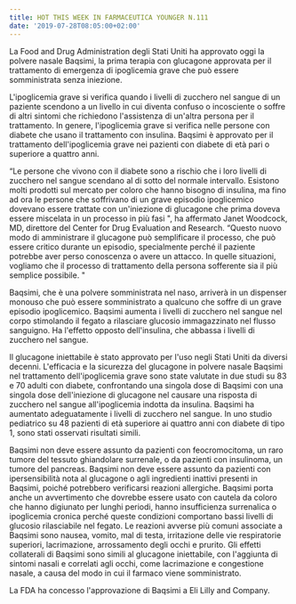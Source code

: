 ```yaml
---
title: HOT THIS WEEK IN FARMACEUTICA YOUNGER N.111
date: '2019-07-28T08:05:00+02:00'
---
```

La Food and Drug Administration degli Stati Uniti ha approvato oggi la polvere nasale Baqsimi, la prima terapia con glucagone approvata per il trattamento di emergenza di ipoglicemia grave che può essere somministrata senza iniezione.

L'ipoglicemia grave si verifica quando i livelli di zucchero nel sangue di un paziente scendono a un livello in cui diventa confuso o incosciente o soffre di altri sintomi che richiedono l'assistenza di un'altra persona per il trattamento. In genere, l'ipoglicemia grave si verifica nelle persone con diabete che usano il trattamento con insulina. Baqsimi è approvato per il trattamento dell'ipoglicemia grave nei pazienti con diabete di età pari o superiore a quattro anni.

“Le persone che vivono con il diabete sono a rischio che i loro livelli di zucchero nel sangue scendano al di sotto del normale intervallo. Esistono molti prodotti sul mercato per coloro che hanno bisogno di insulina, ma fino ad ora le persone che soffrivano di un grave episodio ipoglicemico dovevano essere trattate con un'iniezione di glucagone che prima doveva essere miscelata in un processo in più fasi ", ha affermato Janet Woodcock, MD, direttore del Center for Drug Evaluation and Research. “Questo nuovo modo di amministrare il glucagone può semplificare il processo, che può essere critico durante un episodio, specialmente perché il paziente potrebbe aver perso conoscenza o avere un attacco. In quelle situazioni, vogliamo che il processo di trattamento della persona sofferente sia il più semplice possibile. "

Baqsimi, che è una polvere somministrata nel naso, arriverà in un dispenser monouso che può essere somministrato a qualcuno che soffre di un grave episodio ipoglicemico. Baqsimi aumenta i livelli di zucchero nel sangue nel corpo stimolando il fegato a rilasciare glucosio immagazzinato nel flusso sanguigno. Ha l'effetto opposto dell'insulina, che abbassa i livelli di zucchero nel sangue.

Il glucagone iniettabile è stato approvato per l'uso negli Stati Uniti da diversi decenni. L'efficacia e la sicurezza del glucagone in polvere nasale Baqsimi nel trattamento dell'ipoglicemia grave sono state valutate in due studi su 83 e 70 adulti con diabete, confrontando una singola dose di Baqsimi con una singola dose dell'iniezione di glucagone nel causare una risposta di zucchero nel sangue all'ipoglicemia indotta da insulina. Baqsimi ha aumentato adeguatamente i livelli di zucchero nel sangue. In uno studio pediatrico su 48 pazienti di età superiore ai quattro anni con diabete di tipo 1, sono stati osservati risultati simili.

Baqsimi non deve essere assunto da pazienti con feocromocitoma, un raro tumore del tessuto ghiandolare surrenale, o da pazienti con insulinoma, un tumore del pancreas. Baqsimi non deve essere assunto da pazienti con ipersensibilità nota al glucagone o agli ingredienti inattivi presenti in Baqsimi, poiché potrebbero verificarsi reazioni allergiche. Baqsimi porta anche un avvertimento che dovrebbe essere usato con cautela da coloro che hanno digiunato per lunghi periodi, hanno insufficienza surrenalica o ipoglicemia cronica perché queste condizioni comportano bassi livelli di glucosio rilasciabile nel fegato. Le reazioni avverse più comuni associate a Baqsimi sono nausea, vomito, mal di testa, irritazione delle vie respiratorie superiori, lacrimazione, arrossamento degli occhi e prurito. Gli effetti collaterali di Baqsimi sono simili al glucagone iniettabile, con l'aggiunta di sintomi nasali e correlati agli occhi, come lacrimazione e congestione nasale, a causa del modo in cui il farmaco viene somministrato.

La FDA ha concesso l'approvazione di Baqsimi a Eli Lilly and Company.
